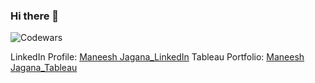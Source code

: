 ### Hi there 👋

![Codewars](https://github.r2v.ch/codewars?user=mjagana47&stroke=red)

LinkedIn Profile: [Maneesh Jagana_LinkedIn](https://www.linkedin.com/in/maneesh-jagana-0b4201a9)
Tableau Portfolio: [Maneesh Jagana_Tableau](https://public.tableau.com/app/profile/maneesh.jagana/vizzes)
<!--
**mjagana/mjagana** is a ✨ _special_ ✨ repository because its `README.md` (this file) appears on your GitHub profile.

Here are some ideas to get you started:

- 🔭 I’m currently working on ...
- 🌱 I’m currently learning ...
- 👯 I’m looking to collaborate on ...
- 🤔 I’m looking for help with ...
- 💬 Ask me about ...
- 📫 How to reach me: ...
- 😄 Pronouns: ...
- ⚡ Fun fact: ...
--> 
